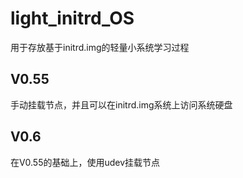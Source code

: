 # light_initrd_OS
用于存放基于initrd.img的轻量小系统学习过程
## V0.55
手动挂载节点，并且可以在initrd.img系统上访问系统硬盘
## V0.6
在V0.55的基础上，使用udev挂载节点
